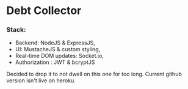 # Debt Collector

### Stack: 
  * Backend: NodeJS & ExpressJS,
  * UI: MustacheJS & custom styling,
  * Real-time DOM updates: Socket.io,
  * Authorization : JWT & bcryptJS
  
  Decided to drop it to not dwell on this one for too long. Current github version isn't live on heroku.

